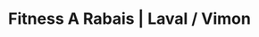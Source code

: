 ---
title: "Fitness A Rabais | Laval / Vimon"
url: /laval/fitness-a-rabais-laval-vimon/
shop: sports
---